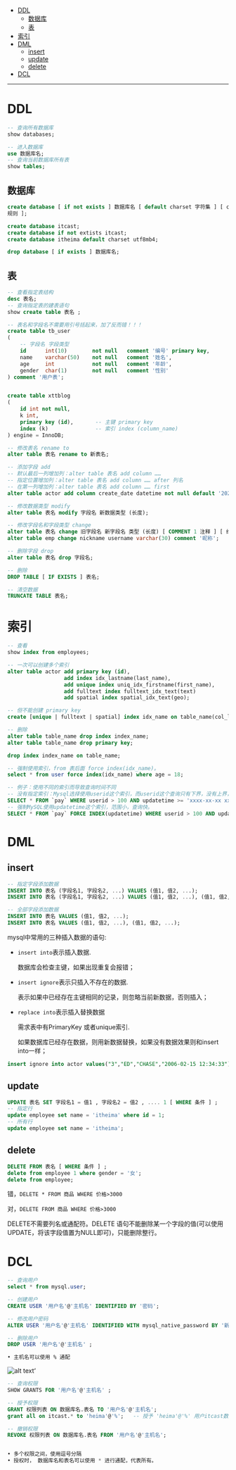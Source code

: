 - [DDL](#ddl)
  - [数据库](#数据库)
  - [表](#表)
- [索引](#索引)
- [DML](#dml)
  - [insert](#insert)
  - [update](#update)
  - [delete](#delete)
- [DCL](#dcl)

---

# DDL 

```sql
-- 查询所有数据库
show databases;

-- 进入数据库
use 数据库名;
-- 查询当前数据库所有表
show tables;
```
## 数据库
```sql
create database [ if not exists ] 数据库名 [ default charset 字符集 ] [ collate 排序
规则 ];

create database itcast;
create database if not extists itcast;
create database itheima default charset utf8mb4;
```
```sql
drop database [ if exists ] 数据库名;
```

## 表
```sql
-- 查看指定表结构
desc 表名;
-- 查询指定表的建表语句
show create table 表名 ;
```
```sql
-- 表名和字段名不需要用引号括起来，加了反而错！！！
create table tb_user
(
    -- 字段名 字段类型
    id      int(10)        not null   comment '编号' primary key,
    name    varchar(50)    not null   comment '姓名',
    age     int            not null   comment '年龄',
    gender  char(1)        not null   comment '性别'
) comment '用户表';


create table xttblog
(
    id int not null,
    k int,
    primary key (id),       -- 主键 primary key
    index (k)               -- 索引 index (column_name)
) engine = InnoDB;
```
```sql
-- 修改表名 rename to
alter table 表名 rename to 新表名;

-- 添加字段 add
-- 默认最后一列增加列：alter table 表名 add column ……
-- 指定位置增加列：alter table 表名 add column …… after 列名
-- 在第一列增加列：alter table 表名 add column …… first
alter table actor add column create_date datetime not null default '2020-10-01 00:00:00';

-- 修改数据类型 modify
alter table 表名 modify 字段名 新数据类型 (长度);

-- 修改字段名和字段类型 change
alter table 表名 change 旧字段名 新字段名 类型 (长度) [ COMMENT 1 注释 ] [ 约束 ];
alter table emp change nickname username varchar(30) comment '昵称';

-- 删除字段 drop
alter table 表名 drop 字段名;
```
```sql
-- 删除
DROP TABLE [ IF EXISTS ] 表名;

-- 清空数据
TRUNCATE TABLE 表名;
```

# 索引
```sql
-- 查看
show index from employees;
```
```sql
-- 一次可以创建多个索引
alter table actor add primary key (id),
                  add index idx_lastname(last_name),
                  add unique index uniq_idx_firstname(first_name), 
                  add fulltext index fulltext_idx_text(text)
                  add spatial index spatial_idx_text(geo);

-- 但不能创建 primary key
create [unique | fulltext | spatial] index idx_name on table_name(col_list);
```

```sql
-- 删除
alter table table_name drop index index_name;
alter table table_name drop primary key;

drop index index_name on table_name;
```

```sql
-- 强制使用索引，from 表后面 force index(idx_name)。
select * from user force index(idx_name) where age = 18;

-- 例子：使用不同的索引而导致查询时间不同
-- 没有指定索引：Mysql选择使用userid这个索引，而userid这个查询只有下界，没有上界，从而需要查询的数据量就很大了，查询时间太长了
SELECT * FROM `pay` WHERE userid > 100 AND updatetime >= 'xxxx-xx-xx xx:xx:xx' AND updatetime <= 'xxxx-xx-xx xx:xx:xx' GROUP BY userid
-- 强制MySQL使用updatetime这个索引，范围小，查询快。
SELECT * FROM `pay` FORCE INDEX(updatetime) WHERE userid > 100 AND updatetime >= 'xxxx-xx-xx xx:xx:xx' AND updatetime <= 'xxxx-xx-xx xx:xx:xx' GROUP BY userid
```

# DML

## insert
```sql
-- 指定字段添加数据
INSERT INTO 表名 (字段名1, 字段名2, ...) VALUES (值1, 值2, ...);
INSERT INTO 表名 (字段名1, 字段名2, ...) VALUES (值1, 值2, ...), (值1, 值2, ...);

-- 全部字段添加数据
INSERT INTO 表名 VALUES (值1, 值2, ...);
INSERT INTO 表名 VALUES (值1, 值2, ...), (值1, 值2, ...);
```
mysql中常用的三种插入数据的语句:
- `insert into`表示插入数据. 
  
    数据库会检查主键，如果出现重复会报错；
- `insert ignore`表示只插入不存在的数据.
    
    表示如果中已经存在主键相同的记录，则忽略当前新数据，否则插入；
- `replace into`表示插入替换数据
  
    需求表中有PrimaryKey 或者unique索引.
    
    如果数据库已经存在数据，则用新数据替换，如果没有数据效果则和insert into一样；
```sql
insert ignore into actor values("3","ED","CHASE","2006-02-15 12:34:33");
```

## update
```sql
UPDATE 表名 SET 字段名1 = 值1 , 字段名2 = 值2 , .... 1 [ WHERE 条件 ] ;
-- 指定行
update employee set name = 'itheima' where id = 1;
-- 所有行
update employee set name = 'itheima';
```
## delete
```sql
DELETE FROM 表名 [ WHERE 条件 ] ;
delete from employee 1 where gender = '女';
delete from employee;
```
错，`DELETE * FROM 商品 WHERE 价格>3000`

对，`DELETE FROM 商品 WHERE 价格>3000`

DELETE不需要列名或通配符。DELETE 语句不能删除某一个字段的值(可以使用UPDATE，将该字段值置为NULL即可)，只能删除整行。

# DCL

```sql
-- 查询用户
select * from mysql.user;

-- 创建用户
CREATE USER '用户名'@'主机名' IDENTIFIED BY '密码';

-- 修改用户密码
ALTER USER '用户名'@'主机名' IDENTIFIED WITH mysql_native_password BY '新密码' ;

-- 删除用户
DROP USER '用户名'@'主机名' ;

• 主机名可以使用 % 通配
```

![alt text](../../images/image-392.png)‘

```sql
-- 查询权限
SHOW GRANTS FOR '用户名'@'主机名' ;

-- 授予权限
GRANT 权限列表 ON 数据库名.表名 TO '用户名'@'主机名';
grant all on itcast.* to 'heima'@'%';   -- 授予 'heima'@'%' 用户itcast数据库所有表的所有操作权限

-- 撤销权限
REVOKE 权限列表 ON 数据库名.表名 FROM '用户名'@'主机名';


• 多个权限之间，使用逗号分隔
• 授权时， 数据库名和表名可以使用 * 进行通配，代表所有。
```